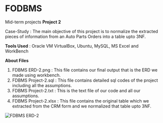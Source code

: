 # FODBMS
Mid-term projects
**Project 2**

Case-Study : The main objective of this project is to normalize the extracted pieces of information from an 
Auto Parts Orders into a table upto 3NF.

**Tools Used** : Oracle VM VirtualBox, Ubuntu, MySQL, MS Excel and WorkBench

**About Files**
1. FDBMS ERD-2.png : This file contains our final output that is the ERD we made using workbench.
2. FDBMS Project-2.sql : This file contains detailed sql codes of the project including all the assumptions.
3. FDBMS Project-2.txt : This is the text file of our code and all our assumptions.
4. FDBMS Project-2.xlsx : This file contains the original table which we extracted from the CRM
form and we normalized that table upto 3NF. 

![FDBMS ERD-2](https://user-images.githubusercontent.com/93217990/157719306-4204d2f0-87e0-49f7-817c-5bfe9d269a2a.png)

